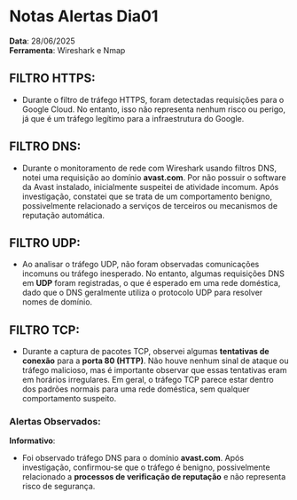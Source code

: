 # Notas Alertas Dia01

**Data**: 28/06/2025  
**Ferramenta**: Wireshark e Nmap


## FILTRO HTTPS:
- Durante o filtro de tráfego HTTPS, foram detectadas requisições para o Google Cloud. No entanto, isso não representa nenhum risco ou perigo, já que é um tráfego legítimo para a infraestrutura do Google.

## FILTRO DNS:
- Durante o monitoramento de rede com Wireshark usando filtros DNS, notei uma requisição ao domínio **avast.com**. Por não possuir o software da Avast instalado, inicialmente suspeitei de atividade incomum. Após investigação, constatei que se trata de um comportamento benigno, possivelmente relacionado a serviços de terceiros ou mecanismos de reputação automática.

## FILTRO UDP:
- Ao analisar o tráfego UDP, não foram observadas comunicações incomuns ou tráfego inesperado. No entanto, algumas requisições DNS em **UDP** foram registradas, o que é esperado em uma rede doméstica, dado que o DNS geralmente utiliza o protocolo UDP para resolver nomes de domínio.

## FILTRO TCP:
- Durante a captura de pacotes TCP, observei algumas **tentativas de conexão** para a **porta 80 (HTTP)**. Não houve nenhum sinal de ataque ou tráfego malicioso, mas é importante observar que essas tentativas eram em horários irregulares. Em geral, o tráfego TCP parece estar dentro dos padrões normais para uma rede doméstica, sem qualquer comportamento suspeito.

### Alertas Observados:

 **Informativo**:
  - Foi observado tráfego DNS para o domínio **avast.com**. Após investigação, confirmou-se que o tráfego é benigno, possivelmente relacionado a **processos de verificação de reputação** e não representa risco de segurança.





